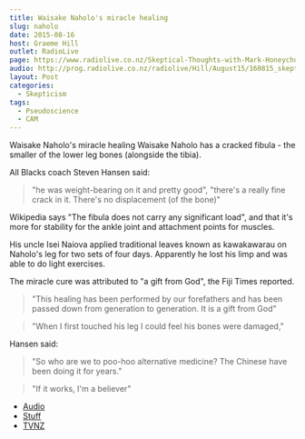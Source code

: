 ```yaml
---
title: Waisake Naholo's miracle healing
slug: naholo
date: 2015-08-16
host: Graeme Hill
outlet: RadioLive
page: https://www.radiolive.co.nz/Skeptical-Thoughts-with-Mark-Honeychurch/tabid/506/articleID/94312/Default.aspx
audio: http://prog.radiolive.co.nz/radiolive/Hill/August15/160815_skepticalthoughts.mp3
layout: Post
categories:
  - Skepticism
tags:
  - Pseudoscience
  - CAM
---
```


Waisake Naholo's miracle healing
Waisake Naholo has a cracked fibula - the smaller of the lower leg bones (alongside the tibia).

<!-- more -->

All Blacks coach Steven Hansen said:

> "he was weight-bearing on it and pretty good", "there's a really fine crack in it. There's no displacement (of the bone)"

Wikipedia says "The fibula does not carry any significant load", and that it's more for stability for the ankle joint and attachment points for muscles.

His uncle Isei Naiova applied traditional leaves known as kawakawarau on Naholo's leg for two sets of four days. Apparently he lost his limp and was able to do light exercises.

The miracle cure was attributed to "a gift from God", the Fiji Times reported.

> "This healing has been performed by our forefathers and has been passed down from generation to generation. It is a gift from God"

> "When I first touched his leg I could feel his bones were damaged,"

Hansen said:

> "So who are we to poo-hoo alternative medicine? The Chinese have been doing it for years."

> "If it works, I'm a believer"

- [Audio](https://www.tvnz.co.nz/one-news/sport/rugby/exclusive-two-sets-of-leaves-on-my-injured-leg-and-feeling-much-better-waisake-naholo-q05657?autoPlay=4420438398001)
- [Stuff](http://www.stuff.co.nz/sport/rugby/all-blacks/71075382/all-black-waisake-naholo-claims-miracle-treatment-puts-him-back-world-cup-frame)
- [TVNZ](https://www.tvnz.co.nz/one-news/sport/rugby/-a-gift-from-god-waisake-naholo-declares-himself-fit-for-world-cup-after-miracle-treatment-to-broken-leg-q05422)
